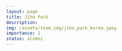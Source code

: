 ```yaml
---
layout: page
title: Jiho Park
description:
img: /assets/team_img/jiho_park_korea.jpeg
importance: 1
status: alumni
---
```

